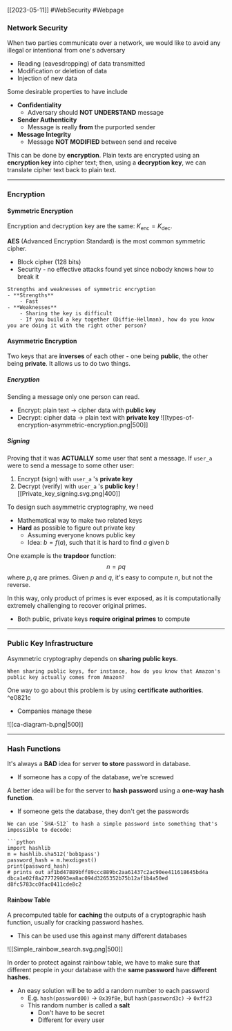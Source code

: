 [[2023-05-11]] #WebSecurity #Webpage 

### Network Security
When two parties communicate over a network, we would like to avoid any illegal or intentional from one's adversary
- Reading (eavesdropping) of data transmitted
- Modification or deletion of data
- Injection of new data

Some desirable properties to have include
- **Confidentiality**
	- Adversary should **NOT UNDERSTAND** message
- **Sender Authenticity**
	- Message is really **from** the purported sender
- **Message Integrity**
	- Message **NOT MODIFIED** between send and receive

This can be done by **encryption**. Plain texts are encrypted using an **encryption key** into cipher text; then, using a **decryption key**, we can translate cipher text back to plain text.

---

### Encryption
#### Symmetric Encryption
Encryption and decryption key are the same: $K_{\text{enc}}=K_{\text{dec}}$.

**AES** (Advanced Encryption Standard) is the most common symmetric cipher.
- Block cipher (128 bits)
- Security - no effective attacks found yet since nobody knows how to break it

```ad-summary
Strengths and weaknesses of symmetric encryption
- **Strengths**
	- Fast
- **Weaknesses**
	- Sharing the key is difficult
	- If you build a key together (Diffie-Hellman), how do you know you are doing it with the right other person?
```

#### Asymmetric Encryption
Two keys that are **inverses** of each other - one being **public**, the other being **private**. It allows us to do two things.

##### Encryption
Sending a message only one person can read.
- Encrypt: plain text $\to$ cipher data with **public key**
- Decrypt: cipher data $\to$ plain text with **private key**
![[types-of-encryption-asymmetric-encryption.png|500]]

##### Signing
Proving that it was **ACTUALLY** some user that sent a message. If `user_a` were to send a message to some other user:
1. Encrypt (sign) with `user_a` 's **private key**
2. Decrypt (verify) with `user_a` 's **public key**
![[Private_key_signing.svg.png|400]]

To design such asymmetric cryptography, we need
- Mathematical way to make two related keys
- **Hard** as possible to figure out private key
	- Assuming everyone knows public key
	- Idea: $b=f(a)$, such that it is hard to find $a$ given $b$

One example is the **trapdoor** function:
$$n=pq$$
where $p,q$ are primes. Given $p$ and $q$, it's easy to compute $n$, but not the reverse.

In this way, only product of primes is ever exposed, as it is computationally extremely challenging to recover original primes. 
- Both public, private keys **require original primes** to compute

---

### Public Key Infrastructure
Asymmetric cryptography depends on **sharing public keys**.

```ad-question
When sharing public keys, for instance, how do you know that Amazon's public key actually comes from Amazon?
```

One way to go about this problem is by using **certificate authorities**. ^e0821c
- Companies manage these

![[ca-diagram-b.png|500]]

---

### Hash Functions
It's always a **BAD** idea for server **to store** password in database.
- If someone has a copy of the database, we're screwed

A better idea will be for the server to **hash password** using a **one-way hash function**.
- If someone gets the database, they don't get the passwords

```ad-example
We can use `SHA-512` to hash a simple password into something that's impossible to decode:

```python
import hashlib  
m = hashlib.sha512('bob1pass') 
password_hash = m.hexdigest() 
print(password_hash)
# prints out af1bd47889bff89ccc889bc2aa61437c2ac90ee411618645bd4a dbca1e02f8a277729093ea8ac094d3265352b75b12af1b4a50ed d8fc5783cc0fac0411cde8c2
```

#### Rainbow Table
A precomputed table for **caching** the outputs of a cryptographic hash function, usually for cracking password hashes.
- This can be used use this against many different databases

![[Simple_rainbow_search.svg.png|500]]

In order to protect against rainbow table, we have to make sure that different people in your database with the **same password** have **different hashes**.
- An easy solution will be to add a random number to each password
	- E.g. `hash(password00)` $\to$ `0x39f8e`, but `hash(password3c)` $\to$ `0xff23`
	- This random number is called a **salt**
		- Don't have to be secret
		- Different for every user
